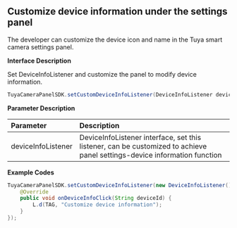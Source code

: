 ## Customize device information under the settings panel

The developer can customize the device icon and name in the Tuya smart camera settings panel.

**Interface Description**

Set DeviceInfoListener and customize the panel to modify device information.

```java
TuyaCameraPanelSDK.setCustomDeviceInfoListener(DeviceInfoListener deviceInfoListener);
```

 **Parameter Description**

| Parameter          | Description                                                  |
| :----------------- | :----------------------------------------------------------- |
| deviceInfoListener | DeviceInfoListener interface, set this listener, can be customized to achieve panel settings-device information function |

**Example Codes**

```java
TuyaCameraPanelSDK.setCustomDeviceInfoListener(new DeviceInfoListener() {
    @Override
    public void onDeviceInfoClick(String deviceId) {
        L.d(TAG, "Customize device information");
    }
});
```

